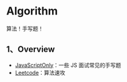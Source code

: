 # Algorithm

算法！手写题！

## 1、Overview

- [JavaScriptOnly](./JavaScriptOnly/README.md)：一些 JS 面试常见的手写题
- [Leetcode](./Leetcode/README.md)：算法速攻
